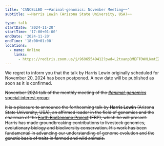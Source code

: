 ```yaml
---
title: 'CANCELLED ~~#animal-genomics: November Meeting~~'
subtitle: ~~Harris Lewin (Arizona State University, USA)~~

type: talk
startDate: '2024-11-20'
startTime: '17:00+01:00'
endDate: '2024-11-20'
endTime: '18:00+01:00'
locations:
  - name: Online
    links:
      - https://rediris.zoom.us/j/96065549412?pwd=L2txanpQMEFTOWVLNmtIZyt6M3NnUT09
---
```


We regret to inform you that the talk by Harris Lewin originally scheduled for November 20, 2024 has been postponed. A new date will be published as soon as it is confirmed.

~~November 2024 talk of the monthly meeting of the [_#animal-genomics_ special interest group](/special-interest-groups/animal-genomics).~~

~~It is a pleasure to announce the forthcoming talk by **Harris Lewin** (Arizona State University, USA), an affirmed leader in the field of genomics and the chairman of the [Earth BioGenome Project](https://www.earthbiogenome.org/) (EBP), which he will present. Harris has made groundbreaking contributions to livestock genomics, evolutionary biology and biodiversity conservation. His work has been fundamental in advancing our understanding of genome evolution and the genetic basis of traits in farmed and wild animals.~~
